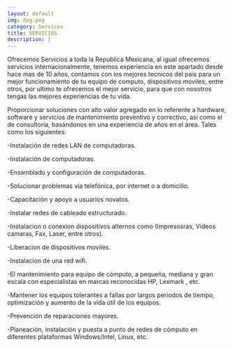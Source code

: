 ```yaml
---
layout: default
img: dog.png
category: Services
title: SERVICIOS
description: |
---
```

  Ofrecemos Servicios a toda la Republica Mexicana, al igual ofrecemos servicios internacionalmente, tenemos experiencia en este apartado desde hace mas de 10 años, contamos con los mejores tecnicos del pais para un mejor funcionamiento de tu equipo de computo, dispositivos moviles, entre otros, por ultimo te ofrecemos el mejor servicio, para que con nosotros tengas las mejores experiencias de tu vida.

Proporcionar soluciones con alto valor agregado en lo referente a hardware, software y servicios de mantenimiento preventivo y correctivo, así como el de consultoría, basándonos en una experiencia de años en el área. Tales como los siguientes:

-Instalación de redes LAN de computadoras.

-Instalación de computadoras.

-Ensamblado y configuración de computadoras.

-Solucionar problemas vía telefónica, por internet o a domicilio.

-Capacitación y apoyo a usuarios novatos.

-Instalar redes de cableado estructurado.

-Instalacion o conexion dispositivos alternos como (Impresosras, Videos camaras, Fax, Laser, entre otros).

-Liberacion de dispositivos moviles.

-Instalacion de una red wifi.

-El mantenimiento para equipo de cómputo, a pequeña, mediana y gran escala con especialistas en marcas reconocidas HP, Lexmark , etc.

-Mantener los equipos tolerantes a fallas por largos periodos de tiempo, optimización y aumento de la vida útil de los equipos.

-Prevención de reparaciones mayores.

-Planeación, instalación y puesta a punto de redes de cómputo en diferentes plataformas Windows/Intel, Linux, etc.
